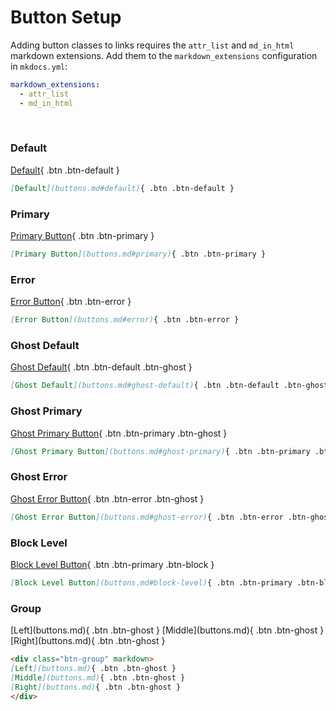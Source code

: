 # Button Setup

Adding button classes to links requires the `attr_list` and `md_in_html` markdown extensions.  Add them to the `markdown_extensions` configuration in `mkdocs.yml`:

```yaml
markdown_extensions:
  - attr_list
  - md_in_html
```
<br>

### Default
[Default](buttons.md#default){ .btn .btn-default }  

```markdown
[Default](buttons.md#default){ .btn .btn-default }
```

### Primary
[Primary Button](buttons.md#primary){ .btn .btn-primary }  

```markdown
[Primary Button](buttons.md#primary){ .btn .btn-primary } 
```

### Error
[Error Button](buttons.md#error){ .btn .btn-error }  

```markdown
[Error Button](buttons.md#error){ .btn .btn-error } 
```

### Ghost Default
[Ghost Default](buttons.md#ghost-default){ .btn .btn-default .btn-ghost }  

```markdown
[Ghost Default](buttons.md#ghost-default){ .btn .btn-default .btn-ghost }  
```

### Ghost Primary
[Ghost Primary Button](buttons.md#ghost-primary){ .btn .btn-primary .btn-ghost }  

```markdown
[Ghost Primary Button](buttons.md#ghost-primary){ .btn .btn-primary .btn-ghost } 
```

### Ghost Error
[Ghost Error Button](buttons.md#ghost-error){ .btn .btn-error .btn-ghost }  

```markdown
[Ghost Error Button](buttons.md#ghost-error){ .btn .btn-error .btn-ghost }  
```

### Block Level
[Block Level Button](buttons.md#block-level){ .btn .btn-primary .btn-block } 

```markdown
[Block Level Button](buttons.md#block-level){ .btn .btn-primary .btn-block }
```

### Group 
<div class="btn-group" markdown>
[Left](buttons.md){ .btn .btn-ghost }
[Middle](buttons.md){ .btn .btn-ghost }
[Right](buttons.md){ .btn .btn-ghost }  
</div>

```markdown
<div class="btn-group" markdown>
[Left](buttons.md){ .btn .btn-ghost }
[Middle](buttons.md){ .btn .btn-ghost }
[Right](buttons.md){ .btn .btn-ghost }  
</div>
```
